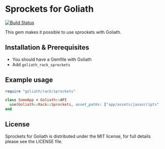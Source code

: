 # Sprockets for Goliath

[![Build Status](https://secure.travis-ci.org/moretea/goliath_rack_sprockets.png)](http://travis-ci.org/moretea/goliath_rack_sprockets)


This gem makes it possible to use sprockets with Goliath.

## Installation & Prerequisites

* You should have a Gemfile with Goliath
* Add <code>goliath_rack_sprockets</code>


## Example usage

```ruby
require "goliath/rack/sprockets"

class SomeApp < Goliath::API
  use(Goliath::Rack::Sprockets, asset_paths: ["app/assets/javascripts", "app/assets/stylesheets"])
end
```

## License 

Sprockets for Goliath is distributed under the MIT license, for full details please see the LICENSE file.
